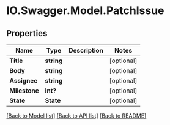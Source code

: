 # IO.Swagger.Model.PatchIssue
## Properties

Name | Type | Description | Notes
------------ | ------------- | ------------- | -------------
**Title** | **string** |  | [optional] 
**Body** | **string** |  | [optional] 
**Assignee** | **string** |  | [optional] 
**Milestone** | **int?** |  | [optional] 
**State** | **State** |  | [optional] 

[[Back to Model list]](../README.md#documentation-for-models) [[Back to API list]](../README.md#documentation-for-api-endpoints) [[Back to README]](../README.md)

